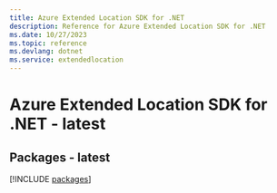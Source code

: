 ```yaml
---
title: Azure Extended Location SDK for .NET
description: Reference for Azure Extended Location SDK for .NET
ms.date: 10/27/2023
ms.topic: reference
ms.devlang: dotnet
ms.service: extendedlocation
---
```

# Azure Extended Location SDK for .NET - latest
## Packages - latest
[!INCLUDE [packages](extended-location-index.md)]